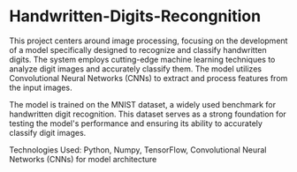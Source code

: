 # Handwritten-Digits-Recongnition

This project centers around image processing, focusing on the development of a model specifically designed to recognize and classify handwritten digits. The system employs cutting-edge machine learning techniques to analyze digit images and accurately classify them. The model utilizes Convolutional Neural Networks (CNNs) to extract and process features from the input images.

The model is trained on the MNIST dataset, a widely used benchmark for handwritten digit recognition. This dataset serves as a strong foundation for testing the model's performance and ensuring its ability to accurately classify digit images.

Technologies Used:
Python,
Numpy,
TensorFlow,
Convolutional Neural Networks (CNNs) for model architecture
